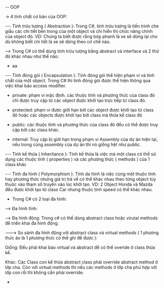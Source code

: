 -- OOP

-> 4 tính chất cơ bản của OOP:

--- Tính trừu tượng ( Abstraction ): Trong C#, tính trừu tượng là tiến trình che giấu các chi tiết bên trong của một object và chỉ hiển thị chức năng chính của object đó. VD: Chúng ta biết được rằng bóp phanh là xe sẽ dừng lại cho dù không biết chi tiết là xe sẽ dừng theo cơ chế nào.

--> Trong C# có thể dùng tính trừu tượng bằng abstract và interface và 2 thứ đó khác nhau như thế nào:

- aa

--- Tính đóng gói ( Encapsulation ): Tính đóng gói thể hiện phạm vi và tính chất của một object. Trong C# thì tính đóng gói được thể hiện thông qua việc khai báo access modifier.

- private: phạm vi mặc định. các thuộc tính và phương thức của class đó chỉ được truy cập từ các object được khởi tạo trực tiếp từ class đó.

- protected: phạm vi được giới hạn bởi các object được khởi tạo từ class đó hoặc các objects được khởi tạo bởi class mà thừa kế class đó

- public: các thuộc tính và phương thức của class đó đều có thể được truy cập bởi các class khác.

- internal: Truy cập bị giới hạn trong phạm vi Assembly của dự án hiện tại, nếu trong cùng assembly của dự án thì nó giống hệt như public.

--- Tính kế thừa ( Inheritance ): Tính kế thừa là việc mà một class có thể sử dụng các thuộc tính ( properties ) và các phương thức ( methods ) của 1 class khác

--- Tính đa hình ( Polymorphism ): Tính da hình là việc cùng một thuộc tính hay phương thức nhưng giá trị trả về có thể khác nhau theo từng object tùy thuộc vào tham số truyền vào lúc khởi tạo. VD: 2 Object Honda và Mazda đều được khởi tạo từ class Car nhưng thuộc tính speed có thể khác nhau.

- Trong C# có 2 loại đa hình:

--> Đa hình tĩnh:

--> Đa hình động: Trong c# có thể dùng abstract class hoặc virutal methods để triển khai đa hình động.

---> So sánh đa hình động với abstract class và virtual methods ( 1 phương thức ảo là 1 phương thức có thể ghi đề được ):

Giống: Đều phải khai báo virtual và abstract để có thể overide ở class thừa kế.

Khác: Các Class con kế thừa abstract class phải override abstract method ở lớp cha. Còn với virtual methods thì nếu các methods ở lớp cha phù hợp với lớp con rồi thì không cần phải override.

-
